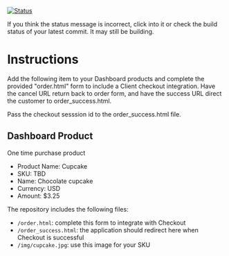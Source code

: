 [![Status](https://img.shields.io/badge/status-BUILDING%20COMMIT:%20d3e91ac75413b6f588fc030298aa9062ccc49cd0-yellow.svg)](https://github.com/crowdbotics-challenges/bakery_scaffold_B9eRlYGOAyMb46wU/commit/d3e91ac75413b6f588fc030298aa9062ccc49cd0)


If you think the status message is incorrect, click into it or check the build status of your latest commit. It may still be building.

# Instructions 

Add the following item to your Dashboard products and complete the provided "order.html" form to include a Client checkout integration. Have the cancel URL return back to order form, and have the success URL direct the customer to order_success.html. 

Pass the checkout sesssion id to the order_success.html file.

## Dashboard Product
One time purchase product
* Product Name: Cupcake
* SKU: TBD
* Name: Chocolate cupcake
* Currency: USD
* Amount: $3.25

The repository includes the following files:
* `/order.html`: complete this form to integrate with Checkout
* `/order_success.html`: the application should redirect here when Checkout is successful
* `/img/cupcake.jpg`: use this image for your SKU
